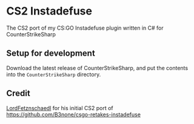 # CS2 Instadefuse
The CS2 port of my CS:GO Instadefuse plugin written in C# for CounterStrikeSharp

## Setup for development
Download the latest release of CounterStrikeSharp, and put the contents into the `CounterStrikeSharp` directory.

## Credit
[LordFetznschaedl](https://github.com/LordFetznschaedl) for his initial CS2 port of https://github.com/B3none/csgo-retakes-instadefuse
